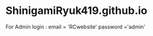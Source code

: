 # ShinigamiRyuk419.github.io
For Admin login : email = 'RCwebsite'
                  password ='admin'
